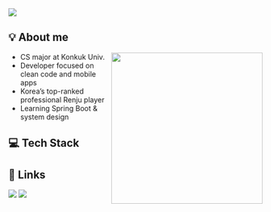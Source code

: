 <img src="https://capsule-render.vercel.app/api?type=waving&color=4cc3db&height=100&section=header"/>

<h2>💡 About me</h2>

<p align="left">
  <img align="right" src="https://github-readme-stats.vercel.app/api/top-langs/?username=isoo127&layout=compact&langs_count=4&theme=transparent" width="300">
  <ul>
    <li>CS major at Konkuk Univ.</li>
    <li>Developer focused on clean code and mobile apps</li>
    <li>Korea’s top-ranked professional Renju player</li>
    <li>Learning Spring Boot & system design</li>
  </ul>
</p>

<h2>💻 Tech Stack</h2>



<h2>🔗 Links</h2>
<a href="https://isoo127.github.io/"><img src="http://img.shields.io/badge/-Tech%20blog-black?style=flat-square&logo=github"/></a>
<a href="https://www.renju.net/people/130071/"><img src="http://img.shields.io/badge/-Renju%20profile-blue?style=flat-square&logo=runrundotit"/></a>
